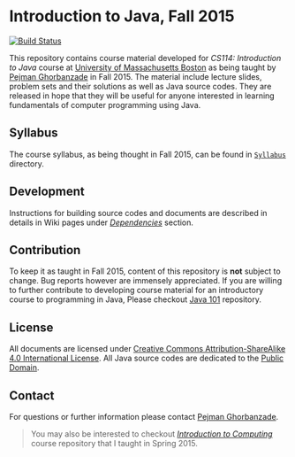 # Introduction to Java, Fall 2015
[![Build Status](https://secure.travis-ci.org/ghorbanzade/UMB-CS114-2015F.svg?branch=master)](http://travis-ci.org/ghorbanzade/UMB-CS114-2015F)

This repository contains course material developed for *CS114: Introduction to Java* course at [University of Massachusetts Boston] as being taught by [Pejman Ghorbanzade] in Fall 2015.
The material include lecture slides, problem sets and their solutions as well as Java source codes.
They are released in hope that they will be useful for anyone interested in learning fundamentals of computer programming using Java.

## Syllabus
The course syllabus, as being thought in Fall 2015, can be found in [`Syllabus`] directory.

## Development
Instructions for building source codes and documents are described in details in Wiki pages under _[Dependencies]_ section.

## Contribution
To keep it as taught in Fall 2015, content of this repository is **not** subject to change.
Bug reports however are immensely appreciated.
If you are willing to further contribute to developing course material for an introductory course to programming in Java, Please checkout [Java 101] repository.

## License
All documents are licensed under [Creative Commons Attribution-ShareAlike 4.0 International License].
All Java source codes are dedicated to the [Public Domain].

## Contact
For questions or further information please contact [Pejman Ghorbanzade].

> You may also be interested to checkout _[Introduction to Computing]_ course repository that I taught in Spring 2015.

[University of Massachusetts Boston]: http://www.umb.edu
[Pejman Ghorbanzade]: http://www.ghorbanzade.com
[`Syllabus`]: https://github.com/ghorbanzade/UMB-CS114-2015F/blob/master/syllabus
[Dependencies]: https://github.com/ghorbanzade/UMB-CS114-2015F/wiki/Dependencies
[Java 101]: https://github.com/ghorbanzade/java-101/
[Creative Commons Attribution-ShareAlike 4.0 International License]: https://github.com/ghorbanzade/UMB-CS114-2015F/blob/master/LICENSE
[Public Domain]: http://en.wikipedia.org/wiki/Public_Domain
[Introduction to Computing]: https://github.com/ghorbanzade/UMB-CS110-2015S/
